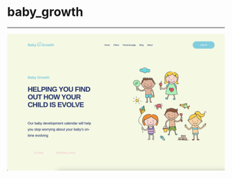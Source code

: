 # baby_growth
<hr><img src="https://github.com/victorblum/baby_growth/blob/main/Снимок%20экрана%202021-10-09%20в%2022.50.35.png" />
